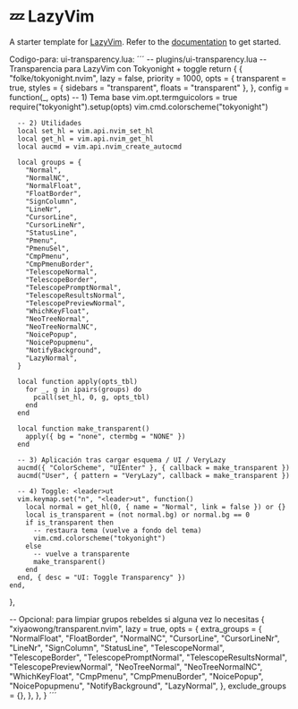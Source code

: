 # 💤 LazyVim

A starter template for [LazyVim](https://github.com/LazyVim/LazyVim).
Refer to the [documentation](https://lazyvim.github.io/installation) to get started.

Codigo-para: ui-transparency.lua:
´´´
-- plugins/ui-transparency.lua
-- Transparencia para LazyVim con Tokyonight + toggle
return {
{
"folke/tokyonight.nvim",
lazy = false,
priority = 1000,
opts = {
transparent = true,
styles = { sidebars = "transparent", floats = "transparent" },
},
config = function(\_, opts)
-- 1) Tema base
vim.opt.termguicolors = true
require("tokyonight").setup(opts)
vim.cmd.colorscheme("tokyonight")

      -- 2) Utilidades
      local set_hl = vim.api.nvim_set_hl
      local get_hl = vim.api.nvim_get_hl
      local aucmd = vim.api.nvim_create_autocmd

      local groups = {
        "Normal",
        "NormalNC",
        "NormalFloat",
        "FloatBorder",
        "SignColumn",
        "LineNr",
        "CursorLine",
        "CursorLineNr",
        "StatusLine",
        "Pmenu",
        "PmenuSel",
        "CmpPmenu",
        "CmpPmenuBorder",
        "TelescopeNormal",
        "TelescopeBorder",
        "TelescopePromptNormal",
        "TelescopeResultsNormal",
        "TelescopePreviewNormal",
        "WhichKeyFloat",
        "NeoTreeNormal",
        "NeoTreeNormalNC",
        "NoicePopup",
        "NoicePopupmenu",
        "NotifyBackground",
        "LazyNormal",
      }

      local function apply(opts_tbl)
        for _, g in ipairs(groups) do
          pcall(set_hl, 0, g, opts_tbl)
        end
      end

      local function make_transparent()
        apply({ bg = "none", ctermbg = "NONE" })
      end

      -- 3) Aplicación tras cargar esquema / UI / VeryLazy
      aucmd({ "ColorScheme", "UIEnter" }, { callback = make_transparent })
      aucmd("User", { pattern = "VeryLazy", callback = make_transparent })

      -- 4) Toggle: <leader>ut
      vim.keymap.set("n", "<leader>ut", function()
        local normal = get_hl(0, { name = "Normal", link = false }) or {}
        local is_transparent = (not normal.bg) or normal.bg == 0
        if is_transparent then
          -- restaura tema (vuelve a fondo del tema)
          vim.cmd.colorscheme("tokyonight")
        else
          -- vuelve a transparente
          make_transparent()
        end
      end, { desc = "UI: Toggle Transparency" })
    end,

},

-- Opcional: para limpiar grupos rebeldes si alguna vez lo necesitas
{
"xiyaowong/transparent.nvim",
lazy = true,
opts = {
extra_groups = {
"NormalFloat",
"FloatBorder",
"NormalNC",
"CursorLine",
"CursorLineNr",
"LineNr",
"SignColumn",
"StatusLine",
"TelescopeNormal",
"TelescopeBorder",
"TelescopePromptNormal",
"TelescopeResultsNormal",
"TelescopePreviewNormal",
"NeoTreeNormal",
"NeoTreeNormalNC",
"WhichKeyFloat",
"CmpPmenu",
"CmpPmenuBorder",
"NoicePopup",
"NoicePopupmenu",
"NotifyBackground",
"LazyNormal",
},
exclude_groups = {},
},
},
}
´´´
